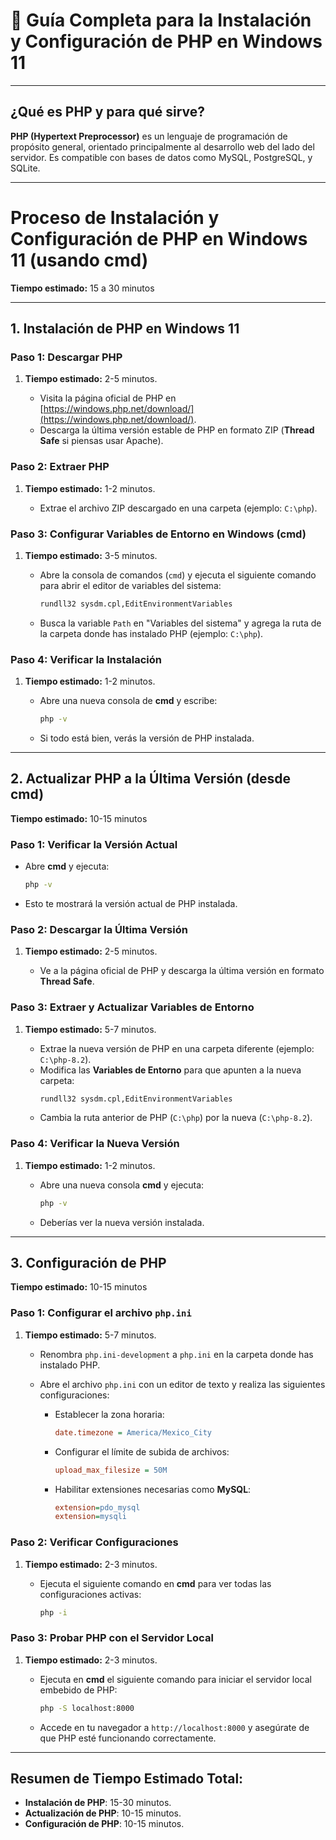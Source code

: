 # 🏢 **Guía Completa para la Instalación y Configuración de PHP en Windows 11**

---

## **¿Qué es PHP y para qué sirve?**

**PHP (Hypertext Preprocessor)** es un lenguaje de programación de propósito general, orientado principalmente al desarrollo web del lado del servidor. Es compatible con bases de datos como MySQL, PostgreSQL, y SQLite.

---

# **Proceso de Instalación y Configuración de PHP en Windows 11 (usando cmd)**

**Tiempo estimado:** 15 a 30 minutos 

---

## **1. Instalación de PHP en Windows 11**

### **Paso 1: Descargar PHP**
1. **Tiempo estimado:** 2-5 minutos.
   
   - Visita la página oficial de PHP en [https://windows.php.net/download/](https://windows.php.net/download/).
   - Descarga la última versión estable de PHP en formato ZIP (**Thread Safe** si piensas usar Apache).

### **Paso 2: Extraer PHP**
1. **Tiempo estimado:** 1-2 minutos.
   
   - Extrae el archivo ZIP descargado en una carpeta (ejemplo: `C:\php`).

### **Paso 3: Configurar Variables de Entorno en Windows (cmd)**

1. **Tiempo estimado:** 3-5 minutos.
   
   - Abre la consola de comandos (`cmd`) y ejecuta el siguiente comando para abrir el editor de variables del sistema:
     ```bash
     rundll32 sysdm.cpl,EditEnvironmentVariables
     ```
   - Busca la variable `Path` en "Variables del sistema" y agrega la ruta de la carpeta donde has instalado PHP (ejemplo: `C:\php`).

### **Paso 4: Verificar la Instalación**

1. **Tiempo estimado:** 1-2 minutos.
   
   - Abre una nueva consola de **cmd** y escribe:
     ```bash
     php -v
     ```
   - Si todo está bien, verás la versión de PHP instalada.

---

## **2. Actualizar PHP a la Última Versión (desde cmd)**

**Tiempo estimado:** 10-15 minutos

### **Paso 1: Verificar la Versión Actual**
   
   - Abre **cmd** y ejecuta:
     ```bash
     php -v
     ```
   - Esto te mostrará la versión actual de PHP instalada.

### **Paso 2: Descargar la Última Versión**
1. **Tiempo estimado:** 2-5 minutos.
   
   - Ve a la página oficial de PHP y descarga la última versión en formato **Thread Safe**.

### **Paso 3: Extraer y Actualizar Variables de Entorno**
1. **Tiempo estimado:** 5-7 minutos.
   
   - Extrae la nueva versión de PHP en una carpeta diferente (ejemplo: `C:\php-8.2`).
   - Modifica las **Variables de Entorno** para que apunten a la nueva carpeta:
     ```bash
     rundll32 sysdm.cpl,EditEnvironmentVariables
     ```
   - Cambia la ruta anterior de PHP (`C:\php`) por la nueva (`C:\php-8.2`).

### **Paso 4: Verificar la Nueva Versión**
1. **Tiempo estimado:** 1-2 minutos.
   
   - Abre una nueva consola **cmd** y ejecuta:
     ```bash
     php -v
     ```
   - Deberías ver la nueva versión instalada.

---

## **3. Configuración de PHP**

**Tiempo estimado:** 10-15 minutos

### **Paso 1: Configurar el archivo `php.ini`**
1. **Tiempo estimado:** 5-7 minutos.
   
   - Renombra `php.ini-development` a `php.ini` en la carpeta donde has instalado PHP.
   - Abre el archivo `php.ini` con un editor de texto y realiza las siguientes configuraciones:

     - Establecer la zona horaria:
       ```ini
       date.timezone = America/Mexico_City
       ```

     - Configurar el límite de subida de archivos:
       ```ini
       upload_max_filesize = 50M
       ```

     - Habilitar extensiones necesarias como **MySQL**:
       ```ini
       extension=pdo_mysql
       extension=mysqli
       ```

### **Paso 2: Verificar Configuraciones**
1. **Tiempo estimado:** 2-3 minutos.
   
   - Ejecuta el siguiente comando en **cmd** para ver todas las configuraciones activas:
     ```bash
     php -i
     ```

### **Paso 3: Probar PHP con el Servidor Local**
1. **Tiempo estimado:** 2-3 minutos.
   
   - Ejecuta en **cmd** el siguiente comando para iniciar el servidor local embebido de PHP:
     ```bash
     php -S localhost:8000
     ```

   - Accede en tu navegador a `http://localhost:8000` y asegúrate de que PHP esté funcionando correctamente.

---

## **Resumen de Tiempo Estimado Total:**
- **Instalación de PHP**: 15-30 minutos.
- **Actualización de PHP**: 10-15 minutos.
- **Configuración de PHP**: 10-15 minutos.

